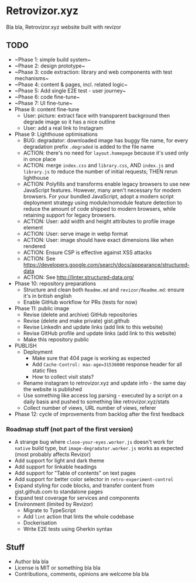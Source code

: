 # Retrovizor.xyz

Bla bla, Retrovizor.xyz website built with revizor

## TODO

* ~Phase 1: simple build system~
* ~Phase 2: design prototype~
* ~Phase 3: code extraction: library and web components with test mechanisms~
* ~Phase 4: content & pages, incl. related logic~
* ~Phase 5: Add single E2E test - user journey~
* ~Phase 6: code fine-tune~
* ~Phase 7: UI fine-tune~
* Phase 8: content fine-tune
    * User: picture: extract face with transparent background then degrade image so it has a nice outline
    * User: add a real link to Instagram
* Phase 9: Lighthouse optimisations
    * BUG: degradator: downloaded image has buggy file name, for every degradation prefix `.degraded` is added to the file name 
    * ACTION: there's no need for `layout.homepage` because it's used only in once place
    * ACTION: merge `index.css` and `library.css`, AND `index.js` and `library.js` to reduce the number of initial requests; THEN rerun lighthouse
    * ACTION: Polyfills and transforms enable legacy browsers to use new JavaScript features. However, many aren't necessary for modern browsers. For your bundled JavaScript, adopt a modern script deployment strategy using module/nomodule feature detection to reduce the amount of code shipped to modern browsers, while retaining support for legacy browsers.
    * ACTION: User: add width and height attributes to profile image element
    * ACTION: User: serve image in webp format
    * ACTION: User: image should have exact dimensions like when rendered
    * ACTION: Ensure CSP is effective against XSS attacks
    * ACTION: See https://developers.google.com/search/docs/appearance/structured-data
    * ACTION: See http://linter.structured-data.org/
* Phase 10: repository preparations
    * Structure and clean both `Readme.md` and `revizor/Readme.md`: ensure it's in british english
    * Enable GitHub workflow for PRs (tests for now)
* Phase 11: public image
    * Revise (delete and archive) GitHub repositories
    * Revise (delete and make private) gist.github
    * Revise LinkedIn and update links (add link to this website)
    * Revise GitHub profile and update links (add link to this website)
    * Make this repository public
* PUBLISH
    * Deployment
        * Make sure that 404 page is working as expected
        * Add `Cache-Control: max-age=31536000` response header for all static files
        * How to collect visit stats?
    * Rename instagram to retrovizor.xyz and update info - the same day the website is published
	* Use something like access log parsing - executed by a script on a daily basis and pushed to something like retrovizor.xyz/stats
	* Collect number of views, URL number of views, referer
* Phase 12: cycle of improvements from backlog after the first feedback

### Roadmap stuff (not part of the first version)

* A strange bug where `close-your-eyes.worker.js` doesn't work for `native` build type, but `image-degradator.worker.js` works as expected (most probably affects Revizor)
* Add support for light and dark theme
* Add support for linkable headings
* Add support for "Table of contents" on text pages
* Add support for better color selector in `retro-experiment-control`
* Expand styling for code blocks, and transfer content from gist.github.com to standalone pages
* Expand test coverage for services and components
* Environment (limited by Revizor)
    * Migrate to TypeScript
    * Add `lint` action that lints the whole codebase
    * Dockerisation
    * Write E2E tests using Gherkin syntax

## Stuff

* Author bla bla
* License is MIT or something bla bla
* Contributions, comments, opinions are welcome bla bla
